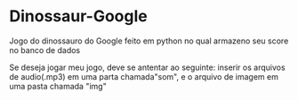 # Dinossaur-Google
Jogo do dinossauro do Google feito em python no qual armazeno seu score no banco de dados

Se deseja jogar meu jogo, deve se antentar ao seguinte: inserir os arquivos de audio(.mp3) em uma parta chamada"som", e o arquivo de imagem em uma pasta chamada "img"

